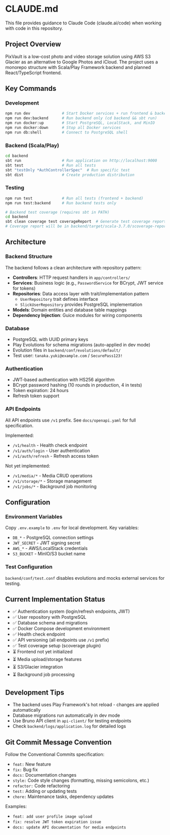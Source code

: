 # CLAUDE.md

This file provides guidance to Claude Code (claude.ai/code) when working with code in this repository.

## Project Overview

PixVault is a low-cost photo and video storage solution using AWS S3 Glacier as an alternative to Google Photos and iCloud. The project uses a monorepo structure with Scala/Play Framework backend and planned React/TypeScript frontend.

## Key Commands

### Development
```bash
npm run dev              # Start Docker services + run frontend & backend
npm run dev:backend      # Run backend only (cd backend && sbt run)
npm run docker:up        # Start PostgreSQL, LocalStack, and MinIO
npm run docker:down      # Stop all Docker services
npm run db:shell         # Connect to PostgreSQL shell
```

### Backend (Scala/Play)
```bash
cd backend
sbt run                  # Run application on http://localhost:9000
sbt test                 # Run all tests
sbt "testOnly *AuthControllerSpec"  # Run specific test
sbt dist                 # Create production distribution
```

### Testing
```bash
npm run test             # Run all tests (frontend + backend)
npm run test:backend     # Run backend tests only

# Backend test coverage (requires sbt in PATH)
cd backend
sbt clean coverage test coverageReport  # Generate test coverage report
# Coverage report will be in backend/target/scala-3.7.0/scoverage-report/index.html
```

## Architecture

### Backend Structure
The backend follows a clean architecture with repository pattern:
- **Controllers**: HTTP request handlers in `app/controllers/`
- **Services**: Business logic (e.g., `PasswordService` for BCrypt, JWT service for tokens)
- **Repositories**: Data access layer with trait/implementation pattern
  - `UserRepository` trait defines interface
  - `SlickUserRepository` provides PostgreSQL implementation
- **Models**: Domain entities and database table mappings
- **Dependency Injection**: Guice modules for wiring components

### Database
- PostgreSQL with UUID primary keys
- Play Evolutions for schema migrations (auto-applied in dev mode)
- Evolution files in `backend/conf/evolutions/default/`
- Test user: `tanaka.yuki@example.com` / `SecurePass123!`

### Authentication
- JWT-based authentication with HS256 algorithm
- BCrypt password hashing (10 rounds in production, 4 in tests)
- Token expiration: 24 hours
- Refresh token support

### API Endpoints
All API endpoints use `/v1` prefix. See `docs/openapi.yaml` for full specification.

Implemented:
- `/v1/health` - Health check endpoint
- `/v1/auth/login` - User authentication  
- `/v1/auth/refresh` - Refresh access token

Not yet implemented:
- `/v1/media/*` - Media CRUD operations
- `/v1/storage/*` - Storage management
- `/v1/jobs/*` - Background job monitoring

## Configuration

### Environment Variables
Copy `.env.example` to `.env` for local development. Key variables:
- `DB_*` - PostgreSQL connection settings
- `JWT_SECRET` - JWT signing secret
- `AWS_*` - AWS/LocalStack credentials
- `S3_BUCKET` - MinIO/S3 bucket name

### Test Configuration
`backend/conf/test.conf` disables evolutions and mocks external services for testing.

## Current Implementation Status
- ✅ Authentication system (login/refresh endpoints, JWT)
- ✅ User repository with PostgreSQL
- ✅ Database schema and migrations
- ✅ Docker Compose development environment
- ✅ Health check endpoint
- ✅ API versioning (all endpoints use `/v1` prefix)
- ✅ Test coverage setup (scoverage plugin)
- ⏳ Frontend not yet initialized
- ⏳ Media upload/storage features
- ⏳ S3/Glacier integration
- ⏳ Background job processing

## Development Tips
- The backend uses Play Framework's hot reload - changes are applied automatically
- Database migrations run automatically in dev mode
- Use Bruno API client in `api-client/` for testing endpoints
- Check `backend/logs/application.log` for detailed logs

## Git Commit Message Convention
Follow the Conventional Commits specification:
- `feat:` New feature
- `fix:` Bug fix
- `docs:` Documentation changes
- `style:` Code style changes (formatting, missing semicolons, etc.)
- `refactor:` Code refactoring
- `test:` Adding or updating tests
- `chore:` Maintenance tasks, dependency updates

Examples:
- `feat: add user profile image upload`
- `fix: resolve JWT token expiration issue`
- `docs: update API documentation for media endpoints`